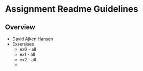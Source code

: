 # Assignment Readme Guidelines

## Overview

- David Ajken Hansen
- Exsersises  
  - ex0 - all
  - ex1 - all
  - ex2 - all
  - 
